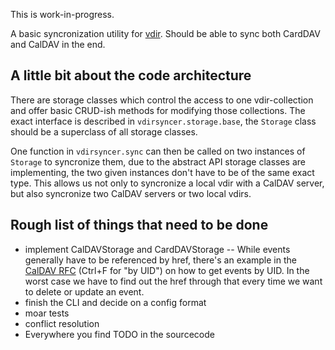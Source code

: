 This is work-in-progress.

A basic syncronization utility for [vdir](https://github.com/untitaker/vdir). Should be able to sync both CardDAV and CalDAV in the end.

## A little bit about the code architecture

There are storage classes which control the access to one vdir-collection and
offer basic CRUD-ish methods for modifying those collections. The exact
interface is described in `vdirsyncer.storage.base`, the `Storage` class should
be a superclass of all storage classes.

One function in `vdirsyncer.sync` can then be called on two instances of
`Storage` to syncronize them, due to the abstract API storage classes are
implementing, the two given instances don't have to be of the same exact type.
This allows us not only to syncronize a local vdir with a CalDAV server, but
also syncronize two CalDAV servers or two local vdirs.

## Rough list of things that need to be done
  - implement CalDAVStorage and CardDAVStorage --
    While events generally have to be referenced by href, there's an example in
    the [CalDAV RFC](http://www.ietf.org/rfc/rfc4791.txt) (Ctrl+F for "by UID")
    on how to get events by UID. In the worst case we have to find out the href
    through that every time we want to delete or update an event.
  - finish the CLI and decide on a config format
  - moar tests
  - conflict resolution
  - Everywhere you find TODO in the sourcecode
